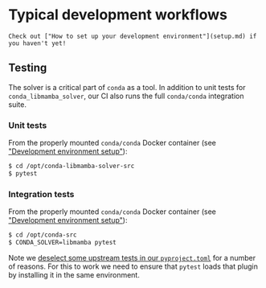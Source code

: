 # Typical development workflows

```{note}
Check out ["How to set up your development environment"](setup.md) if you haven't yet!
```

## Testing

The solver is a critical part of `conda` as a tool.
In addition to unit tests for `conda_libmamba_solver`,
our CI also runs the full `conda/conda` integration suite.

### Unit tests

From the properly mounted `conda/conda` Docker container (see ["Development environment setup"](setup.md)):

```bash
$ cd /opt/conda-libmamba-solver-src
$ pytest
```

### Integration tests

From the properly mounted `conda/conda` Docker container (see ["Development environment setup"](setup.md)):

```bash
$ cd /opt/conda-src
$ CONDA_SOLVER=libmamba pytest
```

Note we [deselect some upstream tests in our `pyproject.toml`](../../dev/collect_upstream_conda_tests/collect_upstream_conda_tests.py) for a number of reasons.
For this to work we need to ensure that `pytest` loads that plugin by installing it in the same environment.
